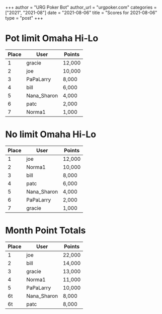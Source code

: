 +++
author = "URG Poker Bot"
author_url = "urgpoker.com"
categories = ["2021", "2021-08"]
date = "2021-08-06"
title = "Scores for 2021-08-06"
type = "post"
+++
# Pot limit Omaha Hi-Lo

| Place | User | Points |
|-------|------|--------|
| 1 | gracie | 12,000 |
| 2 | joe | 10,000 |
| 3 | PaPaLarry | 8,000 |
| 4 | bill | 6,000 |
| 5 | Nana_Sharon | 4,000 |
| 6 | patc | 2,000 |
| 7 | Norma1 | 1,000 |

# No limit Omaha Hi-Lo

| Place | User | Points |
|-------|------|--------|
| 1 | joe | 12,000 |
| 2 | Norma1 | 10,000 |
| 3 | bill | 8,000 |
| 4 | patc | 6,000 |
| 5 | Nana_Sharon | 4,000 |
| 6 | PaPaLarry | 2,000 |
| 7 | gracie | 1,000 |

# Month Point Totals

| Place | User | Points |
|-------|------|--------|
| 1 | joe | 22,000 |
| 2 | bill | 14,000 |
| 3 | gracie | 13,000 |
| 4 | Norma1 | 11,000 |
| 5 | PaPaLarry | 10,000 |
| 6t | Nana_Sharon | 8,000 |
| 6t | patc | 8,000 |
